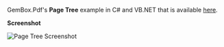 GemBox.Pdf's **Page Tree** example in C# and VB.NET that is available [here](https://www.gemboxsoftware.com/pdf/examples/c-sharp-vb-net-pdf-pages/401).

**Screenshot**

![Page Tree Screenshot](https://www.gemboxsoftware.com/Pdf/Examples/Content/AdvancedFeatures/PageTree/PageTree.png)